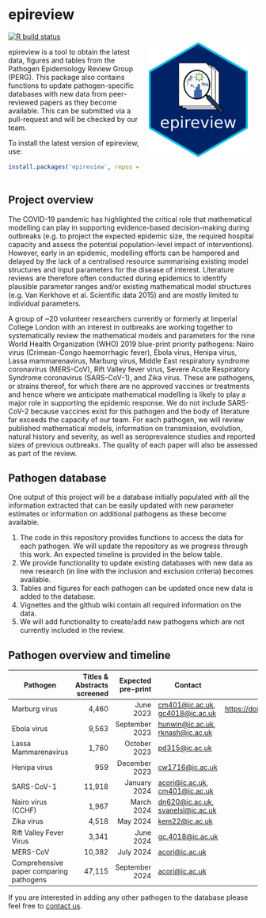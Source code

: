# epireview

<a href="https://github.com/mrc-ide/epireview"><img src="man/figures/hex-epireview.png" align="right" width="200" style="padding: 20px;"></a>

<!-- badges: start -->
[![R build status](https://github.com/mrc-ide/epireview/workflows/R-CMD-check/badge.svg)](https://github.com/mrc-ide/epireview/actions)
<!-- badges: end -->

epireview is a tool to obtain the latest data, figures and tables from the Pathogen Epidemiology Review Group (PERG). This package also contains functions to update pathogen-specific databases with new data from peer-reviewed papers as they become available. This can be submitted via a pull-request and will be checked by our team.

To install the latest version of epireview, use:

```r
install.packages('epireview', repos = c('https://mrc-ide.r-universe.dev',
                                        'https://cloud.r-project.org'))
```

## Project overview
The COVID-19 pandemic has highlighted the critical role that mathematical modelling can play in supporting evidence-based decision-making during outbreaks (e.g. to project the expected epidemic size, the required hospital capacity and assess the potential population-level impact of interventions). However, early in an epidemic, modelling efforts can be hampered and delayed by the lack of a centralised resource summarising existing model structures and input parameters for the disease of interest. Literature reviews are therefore often conducted during epidemics to identify plausible parameter ranges and/or existing mathematical model structures (e.g. Van Kerkhove et al. Scientific data 2015) and are mostly limited to individual parameters.

A group of ~20 volunteer researchers currently or formerly at Imperial College London with an interest in outbreaks are working together to systematically review the mathematical models and parameters for the nine World Health Organization (WHO) 2019 blue-print priority pathogens: Nairo virus (Crimean-Congo haemorrhagic fever), Ebola virus, Henipa virus, Lassa mammarenavirus, Marburg virus, Middle East respiratory syndrome coronavirus (MERS-CoV), Rift Valley fever virus, Severe Acute Respiratory Syndrome coronavirus (SARS-CoV-1), and Zika virus. These are pathogens, or strains thereof, for which there are no approved vaccines or treatments and hence where we anticipate mathematical modelling is likely to play a major role in supporting the epidemic response. We do not include SARS-CoV-2 because vaccines exist for this pathogen and the body of literature far exceeds the capacity of our team. For each pathogen, we will review published mathematical models, information on transmission, evolution, natural history and severity, as well as seroprevalence studies and reported sizes of previous outbreaks. The quality of each paper will also be assessed as part of the review. 

## Pathogen database
One output of this project will be a database initially populated with all the information extracted that can be easily updated with new parameter estimates or information on additional pathogens as these become available. 

1. The code in this repository provides functions to access the data for each pathogen. We will update the repository as we progress through this work. An expected timeline is provided in the below table.
2. We provide functionality to update existing databases with new data as new research (in line with the inclusion and exclusion criteria) becomes available.
3. Tables and figures for each pathogen can be updated once new data is added to the database.
4. Vignettes and the github wiki contain all required information on the data.
5. We will add functionality to create/add new pathogens which are not currently included in the review. 

## Pathogen overview and timeline

| Pathogen  | Titles & Abstracts screened | Expected pre-print | Contact | doi|
| --------- |         -------------------:|           --------:|      -- | -- |
| Marburg virus | 4,460 | June 2023 | cm401@ic.ac.uk, gc4018@ic.ac.uk | https://doi.org/10.1101/2023.07.10.23292424||
| Ebola virus   | 9,563 | September 2023 | hunwin@ic.ac.uk, rknash@ic.ac.uk||
| Lassa Mammarenavirus  | 1,760 | October 2023   | pd315@ic.ac.uk ||
| Henipa virus  |           959 | December 2023  | cw1716@ic.ac.uk ||
| SARS-CoV-1    |        11,918 | January 2024   | acori@ic.ac.uk, cm401@ic.ac.uk || 
| Nairo virus (CCHF) |     1,967| March 2024     | dn620@ic.ac.uk, svanelsl@ic.ac.uk||
| Zika virus|              4,518| May 2024       | kem22@ic.ac.uk||
| Rift Valley Fever Virus| 3,341| June 2024      | gc.4018@ic.ac.uk||
| MERS-CoV|               10,382| July 2024      | acori@ic.ac.uk||
| Comprehensive paper comparing pathogens |47,115|September 2024|acori@ic.ac.uk||

If you are interested in adding any other pathogen to the database please feel free to [contact us](cm401@ic.ac.uk).

